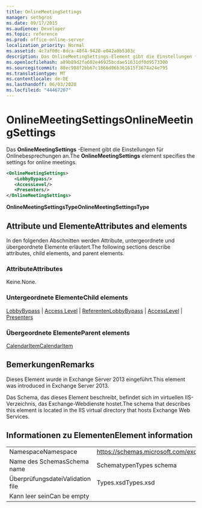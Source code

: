```yaml
---
title: OnlineMeetingSettings
manager: sethgros
ms.date: 09/17/2015
ms.audience: Developer
ms.topic: reference
ms.prod: office-online-server
localization_priority: Normal
ms.assetid: 4c7af00c-8dca-40f4-9420-e042a0b5303c
description: Das OnlineMeetingSettings-Element gibt die Einstellungen für Onlinebesprechungen an.
ms.openlocfilehash: a89b89d2fa602e46925bcdae51631df0d9573300
ms.sourcegitcommit: 88ec988f2bb67c1866d06b361615f3674a24e795
ms.translationtype: MT
ms.contentlocale: de-DE
ms.lasthandoff: 06/03/2020
ms.locfileid: "44467207"
---
```

# <a name="onlinemeetingsettings"></a><span data-ttu-id="42b2d-103">OnlineMeetingSettings</span><span class="sxs-lookup"><span data-stu-id="42b2d-103">OnlineMeetingSettings</span></span>

<span data-ttu-id="42b2d-104">Das **OnlineMeetingSettings** -Element gibt die Einstellungen für Onlinebesprechungen an.</span><span class="sxs-lookup"><span data-stu-id="42b2d-104">The **OnlineMeetingSettings** element specifies the settings for online meetings.</span></span> 
  
```XML
<OnlineMeetingSettings>
   <LobbyBypass/>
   <AccessLevel/>
   <Presenters/>
</OnlineMeetingSettings>
```

 <span data-ttu-id="42b2d-105">**OnlineMeetingSettingsType**</span><span class="sxs-lookup"><span data-stu-id="42b2d-105">**OnlineMeetingSettingsType**</span></span>
## <a name="attributes-and-elements"></a><span data-ttu-id="42b2d-106">Attribute und Elemente</span><span class="sxs-lookup"><span data-stu-id="42b2d-106">Attributes and elements</span></span>

<span data-ttu-id="42b2d-107">In den folgenden Abschnitten werden Attribute, untergeordnete und übergeordnete Elemente erläutert.</span><span class="sxs-lookup"><span data-stu-id="42b2d-107">The following sections describe attributes, child elements, and parent elements.</span></span>
  
### <a name="attributes"></a><span data-ttu-id="42b2d-108">Attribute</span><span class="sxs-lookup"><span data-stu-id="42b2d-108">Attributes</span></span>

<span data-ttu-id="42b2d-109">Keine.</span><span class="sxs-lookup"><span data-stu-id="42b2d-109">None.</span></span>
  
### <a name="child-elements"></a><span data-ttu-id="42b2d-110">Untergeordnete Elemente</span><span class="sxs-lookup"><span data-stu-id="42b2d-110">Child elements</span></span>

<span data-ttu-id="42b2d-111">[LobbyBypass](lobbybypass.md)  |  [Access Level](accesslevel.md)  |  [Referenten](presenters.md)</span><span class="sxs-lookup"><span data-stu-id="42b2d-111">[LobbyBypass](lobbybypass.md) | [AccessLevel](accesslevel.md) | [Presenters](presenters.md)</span></span>
  
### <a name="parent-elements"></a><span data-ttu-id="42b2d-112">Übergeordnete Elemente</span><span class="sxs-lookup"><span data-stu-id="42b2d-112">Parent elements</span></span>

[<span data-ttu-id="42b2d-113">CalendarItem</span><span class="sxs-lookup"><span data-stu-id="42b2d-113">CalendarItem</span></span>](calendaritem.md)
  
## <a name="remarks"></a><span data-ttu-id="42b2d-114">Bemerkungen</span><span class="sxs-lookup"><span data-stu-id="42b2d-114">Remarks</span></span>

<span data-ttu-id="42b2d-115">Dieses Element wurde in Exchange Server 2013 eingeführt.</span><span class="sxs-lookup"><span data-stu-id="42b2d-115">This element was introduced in Exchange Server 2013.</span></span>
  
<span data-ttu-id="42b2d-116">Das Schema, das dieses Element beschreibt, befindet sich im virtuellen IIS-Verzeichnis, das Exchange-Webdienste hostet.</span><span class="sxs-lookup"><span data-stu-id="42b2d-116">The schema that describes this element is located in the IIS virtual directory that hosts Exchange Web Services.</span></span>
  
## <a name="element-information"></a><span data-ttu-id="42b2d-117">Informationen zu Elementen</span><span class="sxs-lookup"><span data-stu-id="42b2d-117">Element information</span></span>

|||
|:-----|:-----|
|<span data-ttu-id="42b2d-118">Namespace</span><span class="sxs-lookup"><span data-stu-id="42b2d-118">Namespace</span></span>  <br/> |https://schemas.microsoft.com/exchange/services/2006/types  <br/> |
|<span data-ttu-id="42b2d-119">Name des Schemas</span><span class="sxs-lookup"><span data-stu-id="42b2d-119">Schema name</span></span>  <br/> |<span data-ttu-id="42b2d-120">Schematypen</span><span class="sxs-lookup"><span data-stu-id="42b2d-120">Types schema</span></span>  <br/> |
|<span data-ttu-id="42b2d-121">Überprüfungsdatei</span><span class="sxs-lookup"><span data-stu-id="42b2d-121">Validation file</span></span>  <br/> |<span data-ttu-id="42b2d-122">Types.xsd</span><span class="sxs-lookup"><span data-stu-id="42b2d-122">Types.xsd</span></span>  <br/> |
|<span data-ttu-id="42b2d-123">Kann leer sein</span><span class="sxs-lookup"><span data-stu-id="42b2d-123">Can be empty</span></span>  <br/> ||
   

